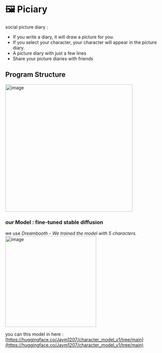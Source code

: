 # 🖼️ Piciary

social picture diary : 

- If you write a diary, it will draw a picture for you.
- If you select your character, your character will appear in the picture diary.
- A picture diary with just a few lines
- Share your picture diaries with friends



## Program Structure
<img width="399" alt="image" src="https://github.com/yeyounging/Piciary/assets/133792082/d9293a6e-d756-4a1f-b7be-0b76b2168227">


### our Model : fine-tuned stable diffusion

we use *Dreambooth - We trained the model with 5 characters.*
<img width="285" alt="image" src="https://github.com/yeyounging/Piciary/assets/133792082/d7c5790e-9290-4667-b012-676b0961d01e">


you can this model in here : [https://huggingface.co/Jaym1207/character_model_v1/tree/main](https://huggingface.co/Jaym1207/character_model_v1/tree/main)
